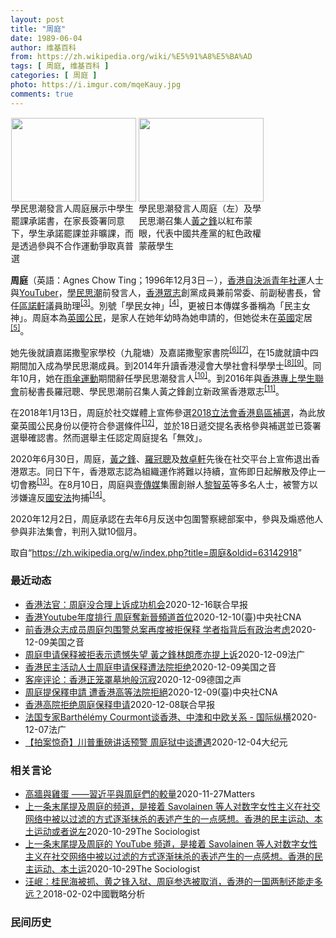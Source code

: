 ```yaml
---
layout: post
title: "周庭"
date: 1989-06-04
author: 维基百科
from: https://zh.wikipedia.org/wiki/%E5%91%A8%E5%BA%AD
tags: [ 周庭, 维基百科 ]
categories: [ 周庭 ]
photo: https://i.imgur.com/mqeKauy.jpg
comments: true
---
```

<div class="mw-parser-output">
<style data-mw-deduplicate="TemplateStyles:r61200722/mw-parser-output/.tmulti">.mw-parser-output .tmulti .thumbinner{display:flex;flex-direction:column}.mw-parser-output .tmulti .trow{display:flex;flex-direction:row;clear:left;flex-wrap:wrap;width:100%;box-sizing:border-box}.mw-parser-output .tmulti .tsingle{margin:1px;float:left}.mw-parser-output .tmulti .theader{clear:both;font-weight:bold;text-align:center;align-self:center;background-color:transparent;width:100%}.mw-parser-output .tmulti .thumbcaption{text-align:left;background-color:transparent}.mw-parser-output .tmulti .text-align-left{text-align:left}.mw-parser-output .tmulti .text-align-right{text-align:right}.mw-parser-output .tmulti .text-align-center{text-align:center}@media all and (max-width:720px){.mw-parser-output .tmulti .thumbinner{width:100%!important;box-sizing:border-box;max-width:none!important;align-items:center}.mw-parser-output .tmulti .trow{justify-content:center}.mw-parser-output .tmulti .tsingle{float:none!important;max-width:100%!important;box-sizing:border-box;text-align:center}.mw-parser-output .tmulti .thumbcaption{text-align:center}}</style><div class="thumb tmulti tright"><div class="thumbinner" style="width:408px;max-width:408px"><div class="trow"><div class="tsingle" style="width:202px;max-width:202px"><div class="thumbimage"><a href="/wiki/File:%E9%A6%99%E6%B8%AF%E5%AD%B8%E6%B0%91%E6%80%9D%E6%BD%AE%E5%AE%A3%E4%BD%88926%E4%B8%AD%E5%AD%B8%E7%94%9F%E7%BD%B7%E8%AA%B2%E5%AE%89%E6%8E%92_(2).jpg" class="image"><img alt="" src="//upload.wikimedia.org/wikipedia/commons/thumb/f/f4/%E9%A6%99%E6%B8%AF%E5%AD%B8%E6%B0%91%E6%80%9D%E6%BD%AE%E5%AE%A3%E4%BD%88926%E4%B8%AD%E5%AD%B8%E7%94%9F%E7%BD%B7%E8%AA%B2%E5%AE%89%E6%8E%92_%282%29.jpg/200px-%E9%A6%99%E6%B8%AF%E5%AD%B8%E6%B0%91%E6%80%9D%E6%BD%AE%E5%AE%A3%E4%BD%88926%E4%B8%AD%E5%AD%B8%E7%94%9F%E7%BD%B7%E8%AA%B2%E5%AE%89%E6%8E%92_%282%29.jpg" decoding="async" width="200" height="134" srcset="//upload.wikimedia.org/wikipedia/commons/thumb/f/f4/%E9%A6%99%E6%B8%AF%E5%AD%B8%E6%B0%91%E6%80%9D%E6%BD%AE%E5%AE%A3%E4%BD%88926%E4%B8%AD%E5%AD%B8%E7%94%9F%E7%BD%B7%E8%AA%B2%E5%AE%89%E6%8E%92_%282%29.jpg/300px-%E9%A6%99%E6%B8%AF%E5%AD%B8%E6%B0%91%E6%80%9D%E6%BD%AE%E5%AE%A3%E4%BD%88926%E4%B8%AD%E5%AD%B8%E7%94%9F%E7%BD%B7%E8%AA%B2%E5%AE%89%E6%8E%92_%282%29.jpg 1.5x, //upload.wikimedia.org/wikipedia/commons/thumb/f/f4/%E9%A6%99%E6%B8%AF%E5%AD%B8%E6%B0%91%E6%80%9D%E6%BD%AE%E5%AE%A3%E4%BD%88926%E4%B8%AD%E5%AD%B8%E7%94%9F%E7%BD%B7%E8%AA%B2%E5%AE%89%E6%8E%92_%282%29.jpg/400px-%E9%A6%99%E6%B8%AF%E5%AD%B8%E6%B0%91%E6%80%9D%E6%BD%AE%E5%AE%A3%E4%BD%88926%E4%B8%AD%E5%AD%B8%E7%94%9F%E7%BD%B7%E8%AA%B2%E5%AE%89%E6%8E%92_%282%29.jpg 2x" data-file-width="1024" data-file-height="685"></a></div><div class="thumbcaption">學民思潮發言人周庭展示中學生罷課承諾書，在家長簽署同意下，學生承諾罷課並非曠課，而是透過參與不合作運動爭取真普選</div></div><div class="tsingle" style="width:202px;max-width:202px"><div class="thumbimage"><a href="/wiki/File:%E9%A6%99%E6%B8%AF%E5%AD%B8%E6%B0%91%E6%80%9D%E6%BD%AE%E5%AE%A3%E4%BD%88926%E4%B8%AD%E5%AD%B8%E7%94%9F%E7%BD%B7%E8%AA%B2%E5%AE%89%E6%8E%92_(6).jpg" class="image"><img alt="" src="//upload.wikimedia.org/wikipedia/commons/thumb/a/ab/%E9%A6%99%E6%B8%AF%E5%AD%B8%E6%B0%91%E6%80%9D%E6%BD%AE%E5%AE%A3%E4%BD%88926%E4%B8%AD%E5%AD%B8%E7%94%9F%E7%BD%B7%E8%AA%B2%E5%AE%89%E6%8E%92_%286%29.jpg/200px-%E9%A6%99%E6%B8%AF%E5%AD%B8%E6%B0%91%E6%80%9D%E6%BD%AE%E5%AE%A3%E4%BD%88926%E4%B8%AD%E5%AD%B8%E7%94%9F%E7%BD%B7%E8%AA%B2%E5%AE%89%E6%8E%92_%286%29.jpg" decoding="async" width="200" height="134" srcset="//upload.wikimedia.org/wikipedia/commons/thumb/a/ab/%E9%A6%99%E6%B8%AF%E5%AD%B8%E6%B0%91%E6%80%9D%E6%BD%AE%E5%AE%A3%E4%BD%88926%E4%B8%AD%E5%AD%B8%E7%94%9F%E7%BD%B7%E8%AA%B2%E5%AE%89%E6%8E%92_%286%29.jpg/300px-%E9%A6%99%E6%B8%AF%E5%AD%B8%E6%B0%91%E6%80%9D%E6%BD%AE%E5%AE%A3%E4%BD%88926%E4%B8%AD%E5%AD%B8%E7%94%9F%E7%BD%B7%E8%AA%B2%E5%AE%89%E6%8E%92_%286%29.jpg 1.5x, //upload.wikimedia.org/wikipedia/commons/thumb/a/ab/%E9%A6%99%E6%B8%AF%E5%AD%B8%E6%B0%91%E6%80%9D%E6%BD%AE%E5%AE%A3%E4%BD%88926%E4%B8%AD%E5%AD%B8%E7%94%9F%E7%BD%B7%E8%AA%B2%E5%AE%89%E6%8E%92_%286%29.jpg/400px-%E9%A6%99%E6%B8%AF%E5%AD%B8%E6%B0%91%E6%80%9D%E6%BD%AE%E5%AE%A3%E4%BD%88926%E4%B8%AD%E5%AD%B8%E7%94%9F%E7%BD%B7%E8%AA%B2%E5%AE%89%E6%8E%92_%286%29.jpg 2x" data-file-width="1936" data-file-height="1296"></a></div><div class="thumbcaption">學民思潮發言人周庭（左）及學民思潮召集人<a href="/wiki/%E9%BB%83%E4%B9%8B%E9%8B%92" title="黃之鋒">黃之鋒</a>以紅布蒙眼，代表中國共產黨的紅色政權蒙蔽學生</div></div></div></div></div>
<p><b>周庭</b>（英語：<span lang="en">Agnes Chow Ting</span>；1996年12月3日<span class="useeditintro" title="Template:BLP editintro">－</span>），<a href="/wiki/%E9%A6%99%E6%B8%AF" title="香港">香港</a><a href="/wiki/%E8%87%AA%E6%B1%BA%E6%B4%BE" title="自決派">自決派</a><a href="/wiki/%E7%A4%BE%E6%9C%83%E9%81%8B%E5%8B%95" title="社會運動">青年社運</a>人士與<a href="/wiki/YouTuber" title="YouTuber">YouTuber</a>，<a href="/wiki/%E5%AD%B8%E6%B0%91%E6%80%9D%E6%BD%AE" title="學民思潮">學民思潮</a>前發言人，<a href="/wiki/%E9%A6%99%E6%B8%AF%E7%9C%BE%E5%BF%97" title="香港眾志">香港眾志</a>創黨成員兼前常委、前副秘書長，曾任<a href="/wiki/%E5%8D%80%E8%AB%BE%E8%BB%92" title="區諾軒">區諾軒</a>議員助理<sup id="cite_ref-3" class="reference"><a href="#cite_note-3">[3]</a></sup>。別號「學民女神」<sup id="cite_ref-:3_4-0" class="reference"><a href="#cite_note-:3-4">[4]</a></sup>，更被日本傳媒多番稱為「民主女神」。周庭本為<a href="/wiki/%E8%8B%B1%E5%9C%8B%E5%9C%8B%E7%B1%8D" class="mw-redirect" title="英國國籍">英國公民</a>，是家人在她年幼時為她申請的，但她從未在<a href="/wiki/%E8%8B%B1%E5%9C%8B" class="mw-redirect" title="英國">英國</a>定居<sup id="cite_ref-5" class="reference"><a href="#cite_note-5">[5]</a></sup>。
</p><p>她先後就讀嘉諾撒聖家學校（九龍塘）及嘉諾撒聖家書院<sup id="cite_ref-:4_6-0" class="reference"><a href="#cite_note-:4-6">[6]</a></sup><sup id="cite_ref-:5_7-0" class="reference"><a href="#cite_note-:5-7">[7]</a></sup>，在15歲就讀中四期間加入成為學民思潮成員。到2014年升讀香港浸會大學社會科學學士<sup id="cite_ref-:6_8-0" class="reference"><a href="#cite_note-:6-8">[8]</a></sup><sup id="cite_ref-:7_9-0" class="reference"><a href="#cite_note-:7-9">[9]</a></sup>。同年10月，她在<a href="/wiki/%E9%9B%A8%E5%82%98%E9%81%8B%E5%8B%95" class="mw-redirect" title="雨傘運動">雨傘運動</a>期間辭任學民思潮發言人<sup id="cite_ref-:8_10-0" class="reference"><a href="#cite_note-:8-10">[10]</a></sup>。到2016年與<a href="/wiki/%E9%A6%99%E6%B8%AF%E5%B0%88%E4%B8%8A%E5%AD%B8%E7%94%9F%E8%81%AF%E6%9C%83" title="香港專上學生聯會">香港專上學生聯會</a>前秘書長羅冠聰、學民思潮前召集人黃之鋒創立新政黨香港眾志<sup id="cite_ref-:9_11-0" class="reference"><a href="#cite_note-:9-11">[11]</a></sup>。
</p><p>在2018年1月13日，周庭於社交媒體上宣佈參選<a href="/wiki/2018%E5%B9%B43%E6%9C%88%E9%A6%99%E6%B8%AF%E7%AB%8B%E6%B3%95%E6%9C%83%E8%A3%9C%E9%81%B8" title="2018年3月香港立法會補選">2018立法會香港島區補選</a>，為此放棄英國公民身份以便符合參選條件<sup id="cite_ref-12" class="reference"><a href="#cite_note-12">[12]</a></sup>，並於18日遞交提名表格參與補選並已簽署選舉確認書。然而選舉主任認定周庭提名「無效」。
</p><p>2020年6月30日，周庭，<a href="/wiki/%E9%BB%83%E4%B9%8B%E9%8B%92" title="黃之鋒">黃之鋒</a>、<a href="/wiki/%E7%BE%85%E5%86%A0%E8%81%B0" title="羅冠聰">羅冠聰</a>及<a href="/w/index.php?title=%E6%95%96%E5%8D%93%E8%BB%92&amp;action=edit&amp;redlink=1" class="new" title="敖卓軒（页面不存在）">敖卓軒</a>先後在社交平台上宣佈退出香港眾志。同日下午，香港眾志認為組織運作將難以持續，宣佈即日起解散及停止一切會務<sup id="cite_ref-13" class="reference"><a href="#cite_note-13">[13]</a></sup>。在8月10日，周庭與<a href="/wiki/%E5%A3%B9%E5%82%B3%E5%AA%92" title="壹傳媒">壹傳媒</a>集團創辦人<a href="/wiki/%E9%BB%8E%E6%99%BA%E8%8B%B1" title="黎智英">黎智英</a>等多名人士，被警方以涉嫌違反<a href="/wiki/%E6%B8%AF%E7%89%88%E5%9C%8B%E5%AE%89%E6%B3%95" class="mw-redirect" title="港版國安法">國安法</a>拘捕<sup id="cite_ref-:10_14-0" class="reference"><a href="#cite_note-:10-14">[14]</a></sup>。
</p><p>2020年12月2日，周庭承認在去年6月反送中包圍警察總部案中，參與及煽惑他人參與非法集會，判刑入獄10個月。
</p>
</div><noscript><img src="//zh.wikipedia.org/wiki/Special:CentralAutoLogin/start?type=1x1" alt="" title="" width="1" height="1" style="border: none; position: absolute;"></noscript>
<div class="printfooter">取自“<a dir="ltr" href="https://zh.wikipedia.org/w/index.php?title=周庭&amp;oldid=63142918">https://zh.wikipedia.org/w/index.php?title=周庭&amp;oldid=63142918</a>”</div><div id="recent-news"><h3>最近动态</h3><ul><li><a href="https://nodebe4.github.io/waimei/2020-12-16/%E9%A6%99%E6%B8%AF%E6%B3%95%E5%AE%98-%E5%91%A8%E5%BA%AD%E6%B2%A1%E5%90%88%E7%90%86%E4%B8%8A%E8%AF%89%E6%88%90%E5%8A%9F%E6%9C%BA%E4%BC%9A" title="香港法官：周庭没合理上诉成功机会—— 前香港众志成员周庭涉及去年6月21日的包围警察总部案，早前被判囚10个月，上周三（12月9日）到香港高等法院申请保释等候上诉再被拒，法官张慧玲今午（16日）...">香港法官：周庭没合理上诉成功机会</a><time>2020-12-16</time><a class="tag">联合早报</a></li>
<li><a href="https://nodebe4.github.io/waimei/2020-12-10/%E9%A6%99%E6%B8%AFYoutube%E5%B9%B4%E5%BA%A6%E6%8E%92%E8%A1%8C-%E5%91%A8%E5%BA%AD%E5%A5%AA%E6%96%B0%E6%99%89%E9%A0%BB%E9%81%93%E9%A6%96%E4%BD%8D" title="香港Youtube年度排行 周庭奪新晉頻道首位—— （中央社台北10日電）YouTube香港8日公布2020年度排行，周庭的頻道獲新晉頻道首位；香港電台製作「鏗鏘集：7.21誰主真相」獲年度熱門...">香港Youtube年度排行 周庭奪新晉頻道首位</a><time>2020-12-10</time><a class="tag">(臺)中央社CNA</a></li>
<li><a href="https://nodebe4.github.io/waimei/2020-12-09/%E5%89%8D%E9%A6%99%E6%B8%AF%E4%BC%97%E5%BF%97%E6%88%90%E5%91%98%E5%91%A8%E5%BA%AD%E5%8C%85%E5%9B%B4%E8%AD%A6%E6%80%BB%E6%A1%88%E5%86%8D%E5%BA%A6%E8%A2%AB%E6%8B%92%E4%BF%9D%E9%87%8A-%E5%AD%A6%E8%80%85%E6%8C%87%E8%83%8C%E5%90%8E%E6%9C%89%E6%94%BF%E6%B2%BB%E8%80%83%E8%99%91" title="前香港众志成员周庭包围警总案再度被拒保释 学者指背后有政治考虑—— Wed, 09 Dec 2020 16:53:05 GMT 前香港众志成员周庭 (资料图片） 前香港众志成员周庭与黄之锋及林朗...">前香港众志成员周庭包围警总案再度被拒保释 学者指背后有政治考虑</a><time>2020-12-09</time><a class="tag">美国之音</a></li>
<li><a href="https://nodebe4.github.io/waimei/2020-12-09/%E5%91%A8%E5%BA%AD%E7%94%B3%E8%AF%B7%E4%BF%9D%E9%87%8A%E8%A2%AB%E6%8B%92%E8%A1%A8%E7%A4%BA%E9%81%97%E6%86%BE%E5%A4%B1%E6%9C%9B-%E9%BB%83%E4%B9%8B%E9%8B%92%E6%9E%97%E6%9C%97%E5%BD%A5%E4%BA%A6%E6%8F%90%E4%B8%8A%E8%AF%89" title="周庭申请保释被拒表示遗憾失望 黃之鋒林朗彥亦提上诉—— 09/12/2020 - 12:27 前香港众志成员周庭被指去年6月21日包围湾仔警察总部，承认煽惑他人明知而参与未经批准集结，以及参与未...">周庭申请保释被拒表示遗憾失望 黃之鋒林朗彥亦提上诉</a><time>2020-12-09</time><a class="tag">法广</a></li>
<li><a href="https://nodebe4.github.io/waimei/2020-12-09/%E9%A6%99%E6%B8%AF%E6%B0%91%E4%B8%BB%E6%B4%BB%E5%8A%A8%E4%BA%BA%E5%A3%AB%E5%91%A8%E5%BA%AD%E7%94%B3%E8%AF%B7%E4%BF%9D%E9%87%8A%E9%81%AD%E6%B3%95%E9%99%A2%E6%8B%92%E7%BB%9D" title="香港民主活动人士周庭申请保释遭法院拒绝—— Wed, 09 Dec 2020 14:29:24 GMT 前香港众志成员周庭从警车上透过车窗向外看。（2020年8月10日） 前香港众志成员周庭因涉...">香港民主活动人士周庭申请保释遭法院拒绝</a><time>2020-12-09</time><a class="tag">美国之音</a></li>
<li><a href="https://nodebe4.github.io/waimei/2020-12-09/%E5%AE%A2%E5%BA%A7%E8%AF%84%E8%AE%BA-%E9%A6%99%E6%B8%AF%E6%AD%A3%E7%AC%BC%E7%BD%A9%E5%A2%93%E5%9C%B0%E8%88%AC%E6%B2%89%E5%AF%82" title="客座评论：香港正笼罩墓地般沉寂—— Alexander Görlach2020-12-09T13:13:10.874Z 黄之锋和他的另两名志同道合者林朗彦、周庭 （德国之声中文网）在香港，也有人...">客座评论：香港正笼罩墓地般沉寂</a><time>2020-12-09</time><a class="tag">德国之声</a></li>
<li><a href="https://nodebe4.github.io/waimei/2020-12-09/%E5%91%A8%E5%BA%AD%E6%8F%90%E4%BF%9D%E9%87%8B%E7%94%B3%E8%AB%8B-%E9%81%AD%E9%A6%99%E6%B8%AF%E9%AB%98%E7%AD%89%E6%B3%95%E9%99%A2%E6%8B%92%E7%B5%95" title="周庭提保釋申請 遭香港高等法院拒絕—— 前香港眾志成員周庭（前）向高等法院申請交保，9日遭拒絕。圖為周庭11月23日出庭。（中通社提供） （中央社記者張謙香港9日電）前香港眾志成員周庭早前被地方...">周庭提保釋申請 遭香港高等法院拒絕</a><time>2020-12-09</time><a class="tag">(臺)中央社CNA</a></li>
<li><a href="https://nodebe4.github.io/waimei/2020-12-08/%E9%A6%99%E6%B8%AF%E9%AB%98%E9%99%A2%E6%8B%92%E7%BB%9D%E5%91%A8%E5%BA%AD%E4%BF%9D%E9%87%8A%E7%94%B3%E8%AF%B7" title="香港高院拒绝周庭保释申请—— 前香港众志成员周庭因“6.21”包围警总事件被判入狱10个月，法庭今天拒绝了她的保释申请。 据星岛日报报道，周庭因去年“6.21”包围警总事件，承认煽惑他人参与未经...">香港高院拒绝周庭保释申请</a><time>2020-12-08</time><a class="tag">联合早报</a></li>
<li><a href="https://nodebe4.github.io/waimei/2020-12-07/%E6%B3%95%E5%9B%BD%E4%B8%93%E5%AE%B6Barth%C3%A9l%C3%A9my-Courmont%E8%B0%88%E9%A6%99%E6%B8%AF-%E4%B8%AD%E6%BE%B3%E5%92%8C%E4%B8%AD%E6%AC%A7%E5%85%B3%E7%B3%BB-%E5%9B%BD%E9%99%85%E7%BA%B5%E6%A8%AA" title="法国专家Barthélémy Courmont谈香港、中澳和中欧关系 - 国际纵横—— 08/12/2020 - 01:15 香港三名年轻的民主活动人士黄之锋、周庭和林朗彦因去年包围香港警察总部...">法国专家Barthélémy Courmont谈香港、中澳和中欧关系 - 国际纵横</a><time>2020-12-07</time><a class="tag">法广</a></li>
<li><a href="https://nodebe4.github.io/waimei/2020-12-04/%E6%8B%8D%E6%A1%88%E6%83%8A%E5%A5%87-%E5%B7%9D%E6%99%AE%E9%87%8D%E7%A3%85%E8%AE%B2%E8%AF%9D%E9%A2%84%E8%AD%A6-%E5%91%A8%E5%BA%AD%E7%8B%B1%E4%B8%AD%E8%B0%88%E9%81%AD%E9%81%87" title="【拍案惊奇】川普重磅讲话预警 周庭狱中谈遭遇—— 【大纪元2020年12月04日讯】大家好，欢迎收看《新闻拍案惊奇》，我是大宇。 【川普讲话重要讯息：奋战到底 别无选择】 美国总统川普在12月2...">【拍案惊奇】川普重磅讲话预警 周庭狱中谈遭遇</a><time>2020-12-04</time><a class="tag">大纪元</a></li>
</ul></div><div id="open-opinion"><h3>相关言论</h3><ul><li><a href="https://nodebe4.github.io/opinion/2020-11-27/%E9%AB%98%E7%89%86%E8%88%87%E9%9B%9E%E8%9B%8B-%E7%BF%92%E8%BF%91%E5%B9%B3%E8%88%87%E5%91%A8%E5%BA%AD%E5%80%91%E7%9A%84%E8%BC%83%E9%87%8F/" title="楊建利">高牆與雞蛋 ——習近平與周庭們的較量</a><time>2020-11-27</time><a class="tag">Matters</a></li>
<li><a href="https://nodebe4.github.io/opinion/2020-10-29/%E4%B8%8A%E4%B8%80%E6%9D%A1%E6%9C%AB%E5%B0%BE%E6%8F%90%E5%8F%8A%E5%91%A8%E5%BA%AD%E7%9A%84%E9%A2%91%E9%81%93-%E6%98%AF%E6%8E%A5%E7%9D%80-Savolainen-%E7%AD%89%E4%BA%BA%E5%AF%B9%E6%95%B0%E5%AD%97%E5%A5%B3%E6%80%A7%E4%B8%BB%E4%B9%89%E5%9C%A8%E7%A4%BE%E4%BA%A4%E7%BD%91%E7%BB%9C%E4%B8%AD%E8%A2%AB%E4%BB%A5%E8%BF%87%E6%BB%A4%E7%9A%84%E6%96%B9%E5%BC%8F/" title="The Sociologist">上一条末尾提及周庭的频道，是接着 Savolainen 等人对数字女性主义在社交网络中被以过滤的方式逐渐抹杀的表述产生的一点感想。香港的民主运动、本土运动或者说左</a><time>2020-10-29</time><a class="tag">The Sociologist</a></li>
<li><a href="https://nodebe4.github.io/opinion/2020-10-29/%E4%B8%8A%E4%B8%80%E6%9D%A1%E6%9C%AB%E5%B0%BE%E6%8F%90%E5%8F%8A%E5%91%A8%E5%BA%AD%E7%9A%84-YouTube-%E9%A2%91%E9%81%93-%E6%98%AF%E6%8E%A5%E7%9D%80-Savolainen-%E7%AD%89%E4%BA%BA%E5%AF%B9%E6%95%B0%E5%AD%97%E5%A5%B3%E6%80%A7%E4%B8%BB%E4%B9%89%E5%9C%A8%E7%A4%BE%E4%BA%A4%E7%BD%91/" title="The Sociologist">上一条末尾提及周庭的 YouTube 频道，是接着 Savolainen 等人对数字女性主义在社交网络中被以过滤的方式逐渐抹杀的表述产生的一点感想。香港的民主运动、本土运</a><time>2020-10-29</time><a class="tag">The Sociologist</a></li>
<li><a href="https://nodebe4.github.io/opinion/2018-02-02/%E6%B1%AA%E5%B2%B7-%E6%A1%82%E6%B0%91%E6%B5%B7%E8%A2%AB%E6%8A%93-%E9%BB%84%E4%B9%8B%E9%94%8B%E5%85%A5%E7%8B%B1-%E5%91%A8%E5%BA%AD%E5%8F%82%E9%80%89%E8%A2%AB%E5%8F%96%E6%B6%88-%E9%A6%99%E6%B8%AF%E7%9A%84%E4%B8%80%E5%9B%BD%E4%B8%A4%E5%88%B6%E8%BF%98%E8%83%BD%E8%B5%B0%E5%A4%9A%E8%BF%9C/" title="汪岷">汪岷：桂民海被抓、黄之锋入狱、周庭参选被取消，香港的一国两制还能走多远？</a><time>2018-02-02</time><a class="tag">中國戰略分析</a></li>
</ul></div><div id="mjls-record"><h3>民间历史</h3><ul></ul></div>